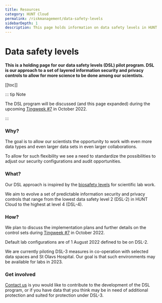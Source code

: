 ```yaml
---
title: Resources
category: HUNT Cloud
permalink: /riskmanagement/data-safety-levels
sidebarDepth: 1
description: This page holds information on data safety levels in HUNT Cloud.
---
```


# Data safety levels

**This is a holding page for our data safety levels (DSL) pilot program. DSL is our approach to a set of layered information security and privacy controls to allow for more science to be done among our scientists.**

[[toc]]

::: tip Note

The DSL program will be discussed (and this page expanded) during the upcoming [Tingweek #7](/tingweek/) in October 2022.

:::

### Why?

The goal is to allow our scientists the opportunity to work with even more data types and even larger data sets in even larger collaborations. 

To allow for such flexibility we see a need to standardize the possibilities to adjust our security configurations and audit opportunities.

### What?

Our DSL approach is inspired by the [biosafety levels](https://en.wikipedia.org/wiki/Biosafety_level) for scientific lab work. 

We aim to evolve a set of predictable information security and privacy controls that range from the lowest data safety level 2 (DSL-2) in HUNT Cloud to the highest at level 4 (DSL-4).

### How?

We plan to discuss the implementation plans and further details on the control sets during [Tingweek #7](/tingweek/) in October 2022. 

Default lab configurations are of 1 August 2022 defined to be on DSL-2.

We are currently piloting DSL-3 measures in co-operation with selected data spaces and St Olavs Hospital. Our goal is that such environments may be available for labs in 2023.

### Get involved

[Contact us](/contact) is you would like to contribute to the development of the DSL program, or if you have data that you think may be in need of additional protection and suited for protection under DSL-3. 


